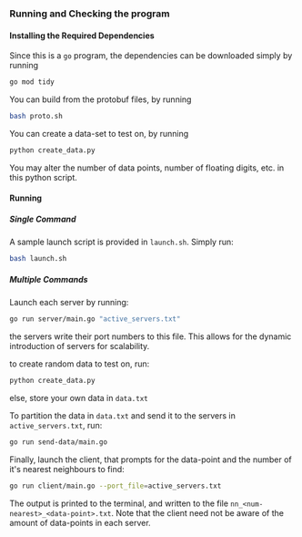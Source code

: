 ### Running and Checking the program

#### Installing the Required Dependencies
Since this is a `go` program, the dependencies can be downloaded simply by running

```sh
go mod tidy
```

You can build from the protobuf files, by running 
```sh
bash proto.sh
```

You can create a data-set to test on, by running
```sh
python create_data.py
```
You may alter the number of data points, number of floating digits, etc. in this python script. 

#### Running
##### Single Command
A sample launch script is provided in `launch.sh`. Simply run:
```sh
bash launch.sh
```

##### Multiple Commands
Launch each server by running:
```sh
go run server/main.go "active_servers.txt"
```
the servers write their port numbers to this file. This allows for the dynamic introduction of servers for scalability. 

to create random data to test on, run:
```sh
python create_data.py
```
else, store your own data in `data.txt`

To partition the data in `data.txt` and send it to the servers in `active_servers.txt`, run:
```sh
go run send-data/main.go
```

Finally, launch the client, that prompts for the data-point and the number of it's nearest neighbours to find:
```sh
go run client/main.go --port_file=active_servers.txt
```

The output is printed to the terminal, and written to the file `nn_<num-nearest>_<data-point>.txt`. Note that the client need not be aware of the amount of data-points in each server. 



